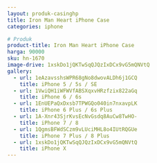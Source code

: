 ```yaml
---
layout: produk-casinghp
title: Iron Man Heart iPhone Case
categories: iphone

# Produk
product-title: Iron Man Heart iPhone Case
harga: 90000
sku: hn-1670
image-drive: 1xskDo1jQKTwSqQJQzIxDCx9vG5mQNVtQ
gallery:
  - url: 1eAzavsshsWPR68gNo8dwovALDh6j1GCQ
    title: iPhone 5 / 5s / SE
  - url: 1VwiQH1iWFWVfABSXqxvHRzfzix822aGq
    title: iPhone 6 / 6s
  - url: 1EnUEPaQxDxsb7TPWGQo040in7nxavpLK
    title: iPhone 6 Plus / 6s Plus
  - url: 1A-Xnr43SjrKvsEcNvGsdq8AuCw8TwHO-
    title: iPhone 7 / 8
  - url: 1QgmsBFWdSCzm9vLUciMHL8o4IUtRQGUe
    title: iPhone 7 Plus / 8 Plus
  - url: 1xskDo1jQKTwSqQJQzIxDCx9vG5mQNVtQ
    title: iPhone X
---
```

